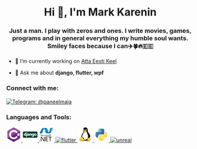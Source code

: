 ﻿<h1 align="center">Hi 👋, I'm Mark Karenin</h1>
<h3 align="center">Just a man. I play with zeros and ones. I write movies, games, programs and in general everything my humble soul wants. Smiley faces because I can✈️🍀🔥🇪🇪</h3>

- 🔭 I’m currently working on [Atta Eesti Keel](https://github.com/markarenin/aek)

- 💬 Ask me about **django, flutter, wpf**

<h3 align="left">Connect with me:</h3>
<p align="left">
<script src="https://gist.github.com/cmschandan/41da54b03986886e1a4e57c8cdb38dc2.js"></script><a href="https://t.me/paneelmaja" target="blank"><img align="center" src="https://commons.wikimedia.org/wiki/File:Telegram_2019_Logo.svg" alt=" Telegram: @paneelmaja" height="30" width="40" /></a>
</p>

<h3 align="left">Languages and Tools:</h3>
<p align="left"> <a href="https://www.w3schools.com/cs/" target="_blank" rel="noreferrer"> <img src="https://raw.githubusercontent.com/devicons/devicon/master/icons/csharp/csharp-original.svg" alt="csharp" width="40" height="40"/> </a> <a href="https://www.djangoproject.com/" target="_blank" rel="noreferrer"> <img src="https://raw.githubusercontent.com/devicons/devicon/master/icons/django/django-original.svg" alt="django" width="40" height="40"/> </a> <a href="https://dotnet.microsoft.com/" target="_blank" rel="noreferrer"> <img src="https://raw.githubusercontent.com/devicons/devicon/master/icons/dot-net/dot-net-original-wordmark.svg" alt="dotnet" width="40" height="40"/> </a> <a href="https://flutter.dev" target="_blank" rel="noreferrer"> <img src="https://www.vectorlogo.zone/logos/flutterio/flutterio-icon.svg" alt="flutter" width="40" height="40"/> </a> <a href="https://www.linux.org/" target="_blank" rel="noreferrer"> <img src="https://raw.githubusercontent.com/devicons/devicon/master/icons/linux/linux-original.svg" alt="linux" width="40" height="40"/> </a> <a href="https://www.python.org" target="_blank" rel="noreferrer"> <img src="https://raw.githubusercontent.com/devicons/devicon/master/icons/python/python-original.svg" alt="python" width="40" height="40"/> </a> <a href="https://unrealengine.com/" target="_blank" rel="noreferrer"> <img src="https://raw.githubusercontent.com/kenangundogan/fontisto/036b7eca71aab1bef8e6a0518f7329f13ed62f6b/icons/svg/brand/unreal-engine.svg" alt="unreal" width="40" height="40"/> </a> </p>
